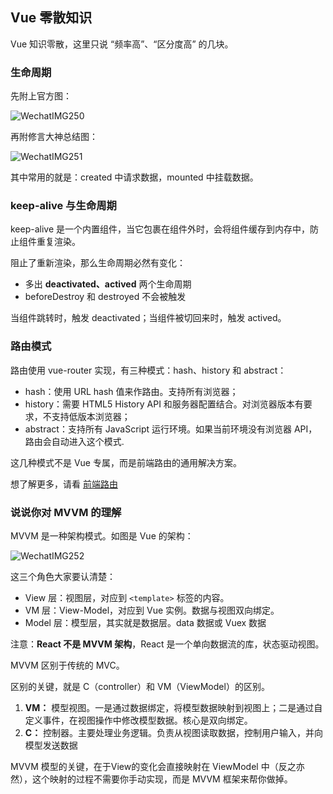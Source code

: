 ## Vue 零散知识

Vue 知识零散，这里只说 “频率高”、“区分度高” 的几块。

### 生命周期

先附上官方图：

![WechatIMG250](/assets/WechatIMG250.jpeg)

再附修言大神总结图：

![WechatIMG251](/assets/WechatIMG251.jpeg)

其中常用的就是：created 中请求数据，mounted 中挂载数据。

### keep-alive 与生命周期

keep-alive 是一个内置组件，当它包裹在组件外时，会将组件缓存到内存中，防止组件重复渲染。

阻止了重新渲染，那么生命周期必然有变化：

* 多出 **deactivated、actived** 两个生命周期
* beforeDestroy 和 destroyed 不会被触发

当组件跳转时，触发 deactivated；当组件被切回来时，触发 actived。

### 路由模式

路由使用 vue-router 实现，有三种模式：hash、history 和 abstract：

* hash：使用 URL hash 值来作路由。支持所有浏览器；
* history：需要 HTML5 History API 和服务器配置结合。对浏览器版本有要求，不支持低版本浏览器；
* abstract：支持所有 JavaScript 运行环境。如果当前环境没有浏览器 API，路由会自动进入这个模式.

这几种模式不是 Vue 专属，而是前端路由的通用解决方案。

想了解更多，请看 [前端路由](../../points/前端路由.md)

### 说说你对 MVVM 的理解

MVVM 是一种架构模式。如图是 Vue 的架构：

![WechatIMG252](/assets/WechatIMG252.jpeg)

这三个角色大家要认清楚：

* View 层：视图层，对应到 `<template>` 标签的内容。
* VM 层：View-Model，对应到 Vue 实例。数据与视图双向绑定。
* Model 层：模型层，其实就是数据层。data 数据或 Vuex 数据

注意：**React 不是 MVVM 架构**，React 是一个单向数据流的库，状态驱动视图。

MVVM 区别于传统的 MVC。

区别的关键，就是 C（controller）和 VM（ViewModel）的区别。

1. **VM：** 模型视图。一是通过数据绑定，将模型数据映射到视图上；二是通过自定义事件，在视图操作中修改模型数据。核心是双向绑定。
2. **C：** 控制器。主要处理业务逻辑。负责从视图读取数据，控制用户输入，并向模型发送数据

MVVM 模型的关键，在于View的变化会直接映射在 ViewModel 中（反之亦然），这个映射的过程不需要你手动实现，而是 MVVM 框架来帮你做掉。